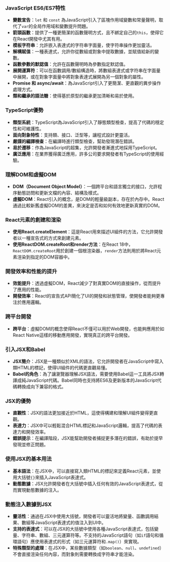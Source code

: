 ### JavaScript ES6/ES7特性

- **變數宣告**：`let` 和 `const` 為JavaScript引入了區塊作用域變數和常量聲明，取代了`var`的全局作用域和變數提升問題。
- **箭頭函數**：提供了一種更簡潔的函數聲明方式，且不綁定自己的`this`，使得它在React開發中尤其有用。
- **模板字符串**：允許嵌入表達式的字符串字面量，使字符串操作更加靈活。
- **解構賦值**：一種表達式，允許你從數組或對象中提取數據，並賦值給新的變數。
- **函數參數的默認值**：允許在函數聲明時為參數指定默認值。
- **展開運算符**：可以在函數調用/數組構造時，將數組表達式或字符串在字面量中展開，或在對象字面量中將對象表達式展開為另一個對象的屬性。
- **Promise 和 async/await**：為JavaScript引入了更簡潔、更直觀的異步操作處理方式。
- **類和繼承的語法糖**：使得基於原型的繼承更加清晰和易於使用。

### TypeScript優勢

- **類型系統**：TypeScript為JavaScript引入了靜態類型檢查，提高了代碼的穩定性和可維護性。
- **面向對象特性**：支持類、接口、泛型等，讓程式設計更靈活。
- **嚴謹的編譯檢查**：在編譯時進行類型檢查，幫助發現潛在錯誤。
- **易於遷移**：作為JavaScript的超集，允許開發者漸進式地採用TypeScript。
- **廣泛應用**：在業界獲得廣泛應用，許多公司要求開發者有TypeScript的使用經驗。

### 理解DOM和虛擬DOM

- **DOM（Document Object Model）**：一個跨平台和語言獨立的接口，允許程序動態訪問和更新文檔的內容、結構及樣式。
- **虛擬DOM**：React引入的概念，是DOM的輕量級副本，存在於內存中。React通過比較新舊虛擬DOM的差異，來決定是否和如何有效地更新真實的DOM。

### React元素的創建和渲染

- **使用React.createElement**：這是React用來描述UI組件的方法，它允許開發者以一種宣告式的方式來創建元素。
- **使用ReactDOM.createRoot和render方法**：在React 18中，`ReactDOM.createRoot`用於創建一個根渲染器，`render`方法則用於將React元素渲染到指定的DOM容器中。

### 開發效率和性能的提升

- **效能提升**：透過虛擬DOM，React減少了對真實DOM的直接操作，從而提升了應用的性能。
- **開發效率**：React的宣告式API簡化了UI的開發和狀態管理，使開發者能夠更專注於應用邏輯。

### 跨平台開發

- **跨平台**：虛擬DOM的概念使得React不僅可以用於Web開發，也能夠應用於如React Native這樣的移動應用開發，實現真正的跨平台開發。

### 引入JSX和Babel

- **JSX簡介**：JSX是一種類似於XML的語法，它允許開發者在JavaScript中寫入類HTML的標記，使得UI組件的代碼更直觀易懂。
- **Babel的角色**：為了讓瀏覽器理解JSX語法，需要使用Babel這一工具將JSX轉譯成純JavaScript代碼。Babel同時也支持將ES6及更新版本的JavaScript代碼轉換成向下兼容的格式。

### JSX的優勢

- **直觀性**：JSX的語法更加接近於HTML，這使得構建和理解UI組件變得更直觀。
- **表達力**：JSX中可以輕鬆混合HTML標記和JavaScript邏輯，提高了代碼的表達力和開發效率。
- **錯誤提示**：在編譯階段，JSX能幫助開發者捕捉更多潛在的錯誤，有助於提早發現並修正問題。

### 使用JSX的基本用法

- **基本語法**：在JSX中，可以直接寫入類HTML的標記來定義React元素，並使用大括號`{}`來插入JavaScript表達式。
- **動態數據**：JSX允許開發者在大括號中插入任何有效的JavaScript表達式，從而實現動態數據的注入。

### 動態注入數據到JSX

- **靈活性**：通過在JSX中使用大括號，開發者可以靈活地將變量、函數調用結果、數組等JavaScript表達式的值注入到UI中。
- **支持的表達式**：可以在JSX的大括號中使用各種JavaScript表達式，包括變量、字符串、數組、三元運算符等。不支持的JavaScript語句（如`if`語句和循環語句）應使用表達式的形式（如三元運算符和`.map()`）來實現。
- **特殊類型的處理**：在JSX中，某些數據類型（如`boolean`、`null`、`undefined`）不會直接渲染任何內容，而對象則需要轉換成字符串才能渲染。
